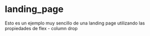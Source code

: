 # landing_page
Esto es un ejemplo muy sencillo de una landing page utilizando las propiedades de flex - column drop
